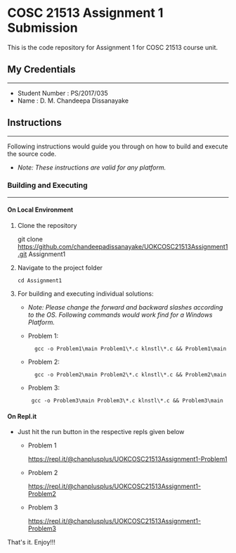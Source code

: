 # COSC 21513 Assignment 1 Submission

This is the code repository for Assignment 1 for COSC 21513 course unit.

## My Credentials

---

- Student Number : PS/2017/035
- Name : D. M. Chandeepa Dissanayake

## Instructions

---

Following instructions would guide you through on how to build and execute the source code.

- _Note: These instructions are valid for any platform._

### Building and Executing

---

#### On Local Environment

1.  Clone the repository  
      
     git clone https://github.com/chandeepadissanayake/UOKCOSC21513Assignment1.git Assignment1

2.  Navigate to the project folder

        cd Assignment1

3.  For building and executing individual solutions:

    - _Note: Please change the forward and backward slashes according to the OS. Following commands would work find for a Windows Platform._
    - Problem 1:

            gcc -o Problem1\main Problem1\*.c klnstl\*.c && Problem1\main

    - Problem 2:

            gcc -o Problem2\main Problem2\*.c klnstl\*.c && Problem2\main

    - Problem 3:

           gcc -o Problem3\main Problem3\*.c klnstl\*.c && Problem3\main

#### On Repl.it

- Just hit the run button in the respective repls given below

  - Problem 1

    https://repl.it/@chanplusplus/UOKCOSC21513Assignment1-Problem1

  - Problem 2

    https://repl.it/@chanplusplus/UOKCOSC21513Assignment1-Problem2

  - Problem 3

    https://repl.it/@chanplusplus/UOKCOSC21513Assignment1-Problem3

That's it. Enjoy!!!
